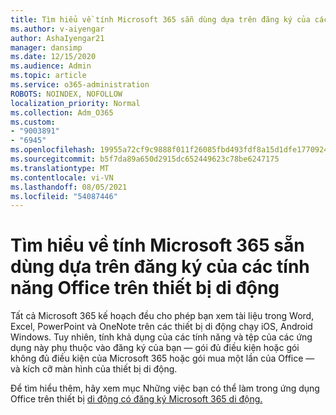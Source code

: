 ```yaml
---
title: Tìm hiểu về tính Microsoft 365 sẵn dùng dựa trên đăng ký của các tính năng Office trên thiết bị di động
ms.author: v-aiyengar
author: AshaIyengar21
manager: dansimp
ms.date: 12/15/2020
ms.audience: Admin
ms.topic: article
ms.service: o365-administration
ROBOTS: NOINDEX, NOFOLLOW
localization_priority: Normal
ms.collection: Adm_O365
ms.custom:
- "9003891"
- "6945"
ms.openlocfilehash: 19955a72cf9c9888f011f26085fbd493fdf8a15d1dfe17709244497f52be02d7
ms.sourcegitcommit: b5f7da89a650d2915dc652449623c78be6247175
ms.translationtype: MT
ms.contentlocale: vi-VN
ms.lasthandoff: 08/05/2021
ms.locfileid: "54087446"
---
```

# <a name="learn-about-microsoft-365-subscriptionbased-availability-of-office-apps-features-on-mobile-devices"></a>Tìm hiểu về tính Microsoft 365 sẵn dùng dựa trên đăng ký của các tính năng Office trên thiết bị di động

Tất cả Microsoft 365 kế hoạch đều cho phép bạn xem tài liệu trong Word, Excel, PowerPoint và OneNote trên các thiết bị di động chạy iOS, Android Windows. Tuy nhiên, tính khả dụng của các tính năng và tệp của các ứng dụng này phụ thuộc vào đăng ký của bạn — gói đủ điều kiện hoặc gói không đủ điều kiện của Microsoft 365 hoặc gói mua một lần của Office — và kích cỡ màn hình của thiết bị di động.

Để tìm hiểu thêm, hãy xem mục Những việc bạn có thể làm trong ứng dụng Office trên thiết bị [di động có đăng ký Microsoft 365 di động.](https://go.microsoft.com/fwlink/?linkid=2135575) 
